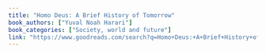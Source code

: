 ```yaml
---
title: "Homo Deus: A Brief History of Tomorrow"
book_authors: ["Yuval Noah Harari"]
book_categories: ["Society, world and future"]
link: "https://www.goodreads.com/search?q=Homo+Deus:+A+Brief+History+of+Tomorrow+Yuval+Noah+Harari"
---
```

